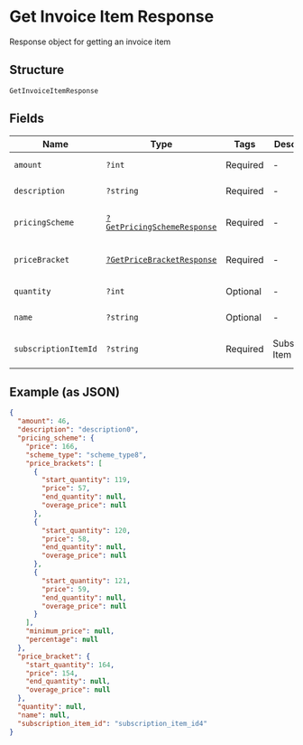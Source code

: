 
# Get Invoice Item Response

Response object for getting an invoice item

## Structure

`GetInvoiceItemResponse`

## Fields

| Name | Type | Tags | Description | Getter | Setter |
|  --- | --- | --- | --- | --- | --- |
| `amount` | `?int` | Required | - | getAmount(): ?int | setAmount(?int amount): void |
| `description` | `?string` | Required | - | getDescription(): ?string | setDescription(?string description): void |
| `pricingScheme` | [`?GetPricingSchemeResponse`](../../doc/models/get-pricing-scheme-response.md) | Required | - | getPricingScheme(): ?GetPricingSchemeResponse | setPricingScheme(?GetPricingSchemeResponse pricingScheme): void |
| `priceBracket` | [`?GetPriceBracketResponse`](../../doc/models/get-price-bracket-response.md) | Required | - | getPriceBracket(): ?GetPriceBracketResponse | setPriceBracket(?GetPriceBracketResponse priceBracket): void |
| `quantity` | `?int` | Optional | - | getQuantity(): ?int | setQuantity(?int quantity): void |
| `name` | `?string` | Optional | - | getName(): ?string | setName(?string name): void |
| `subscriptionItemId` | `?string` | Required | Subscription Item Id | getSubscriptionItemId(): ?string | setSubscriptionItemId(?string subscriptionItemId): void |

## Example (as JSON)

```json
{
  "amount": 46,
  "description": "description0",
  "pricing_scheme": {
    "price": 166,
    "scheme_type": "scheme_type8",
    "price_brackets": [
      {
        "start_quantity": 119,
        "price": 57,
        "end_quantity": null,
        "overage_price": null
      },
      {
        "start_quantity": 120,
        "price": 58,
        "end_quantity": null,
        "overage_price": null
      },
      {
        "start_quantity": 121,
        "price": 59,
        "end_quantity": null,
        "overage_price": null
      }
    ],
    "minimum_price": null,
    "percentage": null
  },
  "price_bracket": {
    "start_quantity": 164,
    "price": 154,
    "end_quantity": null,
    "overage_price": null
  },
  "quantity": null,
  "name": null,
  "subscription_item_id": "subscription_item_id4"
}
```


